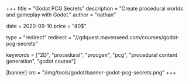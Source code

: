 +++
title = "Godot PCG Secrets"
description = "Create procedural worlds and gameplay with Godot."
author = "nathan"

date = 2020-09-10
price = "40$"

type = "redirect"
redirect = "//gdquest.mavenseed.com/courses/godot-pcg-secrets"

keywords = ["2D", "procedural", "procgen", "pcg", "procedural content generation", "godot course"]

[banner]
src = "/img/tools/godot/banner-godot-pcg-secrets.png"
+++
